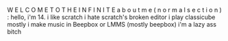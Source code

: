 W E L C O M E   T O   T H E   I N F I N I T E
a b o u t   m e   ( n o r m a l   s e c t i o n ) :
hello, i'm 14.
i like scratch
i hate scratch's broken editor
i play classicube mostly
i make music in Beepbox or LMMS (mostly beepbox)
i'm a lazy ass bitch
